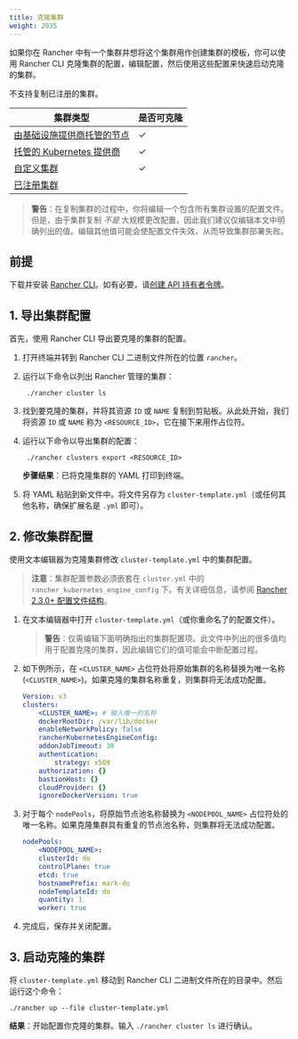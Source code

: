 ```yaml
---
title: 克隆集群
weight: 2035
---
```


如果你在 Rancher 中有一个集群并想将这个集群用作创建集群的模板，你可以使用 Rancher CLI 克隆集群的配置，编辑配置，然后使用这些配置来快速启动克隆的集群。

不支持复制已注册的集群。

| 集群类型 | 是否可克隆 |
|----------------------------------|---------------|
| [由基础设施提供商托管的节点]({{<baseurl>}}/rancher/v2.6/en/cluster-provisioning/rke-clusters/node-pools/) | ✓ |
| [托管的 Kubernetes 提供商]({{<baseurl>}}/rancher/v2.6/en/cluster-provisioning/hosted-kubernetes-clusters/) | ✓ |
| [自定义集群]({{<baseurl>}}/rancher/v2.6/en/cluster-provisioning/rke-clusters/custom-nodes) | ✓ |
| [已注册集群]({{<baseurl>}}/rancher/v2.6/en/cluster-provisioning/registered-clusters/) |               |

> **警告**：在复制集群的过程中，你将编辑一个包含所有集群设置的配置文件。但是，由于集群复制 _不是_ 大规模更改配置，因此我们建议仅编辑本文中明确列出的值。编辑其他值可能会使配置文件失效，从而导致集群部署失败。

## 前提

下载并安装 [Rancher CLI]({{<baseurl>}}/rancher/v2.6/en/cli)。如有必要，请[创建 API 持有者令牌]({{<baseurl>}}/rancher/v2.6/en/user-settings/api-keys)。


## 1. 导出集群配置

首先，使用 Rancher CLI 导出要克隆的集群的配置。

1. 打开终端并转到 Rancher CLI 二进制文件所在的位置 `rancher`。

1. 运行以下命令以列出 Rancher 管理的集群：


        ./rancher cluster ls


1. 找到要克隆的集群，并将其资源 `ID` 或 `NAME` 复制到剪贴板。从此处开始，我们将资源 `ID` 或 `NAME` 称为 `<RESOURCE_ID>`，它在接下来用作占位符。

1. 运行以下命令以导出集群的配置：


        ./rancher clusters export <RESOURCE_ID>


   **步骤结果**：已将克隆集群的 YAML 打印到终端。

1. 将 YAML 粘贴到新文件中。将文件另存为 `cluster-template.yml`（或任何其他名称，确保扩展名是 `.yml` 即可）。

## 2. 修改集群配置

使用文本编辑器为克隆集群修改 `cluster-template.yml` 中的集群配置。

> **注意**：集群配置参数必须嵌套在 `cluster.yml` 中的 `rancher_kubernetes_engine_config` 下。有关详细信息，请参阅 [Rancher 2.3.0+ 配置文件结构]({{<baseurl>}}/rancher/v2.6/en/cluster-provisioning/rke-clusters/options/#config-file-structure-in-rancher-v2-3-0)。

1. 在文本编辑器中打开 `cluster-template.yml`（或你重命名了的配置文件）。

   > **警告**：仅需编辑下面明确指出的集群配置项。此文件中列出的很多值均用于配置克隆的集群，因此编辑它们的值可能会中断配置过程。


1. 如下例所示，在 `<CLUSTER_NAME>` 占位符处将原始集群的名称替换为唯一名称 (`<CLUSTER_NAME>`)。如果克隆的集群名称重复，则集群将无法成功配置。

   ```yml
   Version: v3
   clusters:
       <CLUSTER_NAME>: # 输入唯一的名称
       dockerRootDir: /var/lib/docker
       enableNetworkPolicy: false
       rancherKubernetesEngineConfig:
       addonJobTimeout: 30
       authentication:
           strategy: x509
       authorization: {}
       bastionHost: {}
       cloudProvider: {}
       ignoreDockerVersion: true
   ```

1. 对于每个 `nodePools`，将原始节点池名称替换为 `<NODEPOOL_NAME>` 占位符处的唯一名称。如果克隆集群具有重复的节点池名称，则集群将无法成功配置。

   ```yml
   nodePools:
       <NODEPOOL_NAME>:
       clusterId: do
       controlPlane: true
       etcd: true
       hostnamePrefix: mark-do
       nodeTemplateId: do
       quantity: 1
       worker: true
   ```

1. 完成后，保存并关闭配置。

## 3. 启动克隆的集群

将 `cluster-template.yml` 移动到 Rancher CLI 二进制文件所在的目录中。然后运行这个命令：

    ./rancher up --file cluster-template.yml

**结果**：开始配置你克隆的集群。输入 `./rancher cluster ls` 进行确认。

